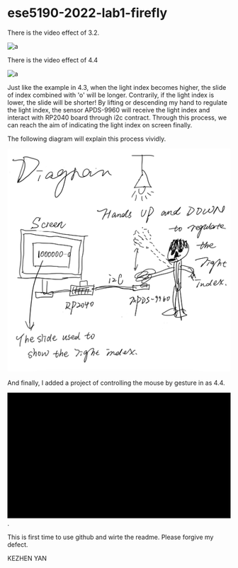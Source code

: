 # ese5190-2022-lab1-firefly
There is the video effect of 3.2.

![a](https://github.com/akiyamask/ese5190-2022-lab1-firefly/blob/main/3.2%20YKZ.gif?raw=true)


There is the video effect of 4.4

![a](https://github.com/akiyamask/ese5190-2022-lab1-firefly/blob/main/4.3.gif?raw=true) 

Just like the example in 4.3, when the light index becomes higher, the slide of index combined with 'o' will be longer. Contrarily, if the light index is lower, the slide will be shorter! By lifting or descending my hand to regulate the light index, the sensor APDS-9960 will receive the light index and interact with RP2040 board through i2c contract. Through this process, we can reach the aim of indicating the light index on screen finally.

The following diagram will explain this process vividly.

![a](https://github.com/akiyamask/ese5190-2022-lab1-firefly/blob/main/M()%254KFOA9A03%5D~5GJ%5B%7B~DG.jpg?raw=true)

And finally, I added a project of controlling the mouse by gesture in as 4.4.

![a](https://github.com/akiyamask/ese5190-2022-lab1-firefly/blob/main/4.4.gif?raw=true).

This is first time to use github and wirte the readme. Please forgive my defect.

KEZHEN YAN

